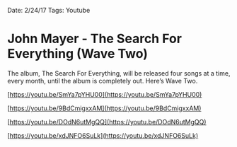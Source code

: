 Date: 2/24/17
Tags: Youtube

# John Mayer - The Search For Everything (Wave Two)

The album, The Search For Everything, will be released four songs at a time, every month, until the album is completely out. Here’s Wave Two.

[https://youtu.be/SmYa7pYHU00](https://youtu.be/SmYa7pYHU00)

[https://youtu.be/9BdCmigxxAM](https://youtu.be/9BdCmigxxAM)

[https://youtu.be/DOdN6utMgQQ](https://youtu.be/DOdN6utMgQQ)

[https://youtu.be/xdJNFO6SuLk](https://youtu.be/xdJNFO6SuLk)